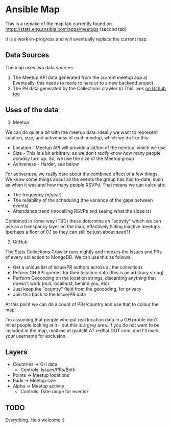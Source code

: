 # Ansible Map

This is a remake of the map tab currently found on
https://stats.eng.ansible.com/apps/meetups (second tab)

It is a work-in-progress and will eventually replace the current map.

## Data Sources

The map uses two data sources

1) The Meetup API data generated from the current meetup app
  a) Eventually, this needs to move to here or to a new backend project
2) The PR data generated by the Collections crawler
  b) This lives [on Github too](https://github.com/ansible-community/stats-collections/tree/main/crawler-config)

## Uses of the data

1) Meetup

We can do quite a bit with the meetup data. Ideally we want to represent
location, size, and activeness of each meetup, which we do like this:

* Location - Meetup API will provide a lat/lon of the meetup, which we use
* Size - This is a bit arbitrary, as we don't *really* know how many people
  *actually* turn up. So, we use the size of the Meetup group
* Activeness - Harder, see below

For activeness, we really care about the combined effect of a few things. We
know some things about all the events the group has had to-date, such as when
it was and how many people RSVPd. That means we can calculate:

* The frequency (n/year)
* The reliability of the scheduling (the variance of the gaps between events)
* Attendance trend (modelling RSVPs and seeing what the slope is)

Combined in some way (TBD) these determine an "activity" which we can use as a
transpancy layer on the map, effectively hiding inactive meetups (perhaps a
floor of 0.1 so they can still be just-about seen?)

2) GitHub

The Stats Collections Crawler runs nightly and indexes the Issues and PRs of every collection to MongoDB. We can use this as follows:

* Get a unique list of issue/PR authors across all the collections
* Peform GH API queries for their location data (this is an arbitrary string)
* Perform Geocoding on the location strings, discarding anything that doesn't work (null, localhost, behind you, etc)
* Just keep the "country" field from the geocoding, for privacy
* Join this back to the Issue/PR data

At this point we can do a count of PRs/country and use that to colour the map.

I'm assuming that people who put real location data in a GH profile don't mind
people looking at it - but this is a grey area.  If you do not want to be
included in the map, mail me at gsutclif AT redhat DOT com, and I'll mark your
username for exclusion.

## Layers

* Countries -> GH data
  * Controls: Issues/PRs/Both
* Points -> Meetup locations
* Radii -> Meetup size
* Alpha -> Meetup activity
  * Controls: Date range for events?

## TODO

Everything. Help welcome :)
